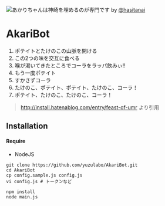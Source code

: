 ![あかりちゃんは神崎を埋めるのが専門です](https://user-images.githubusercontent.com/14953122/34436026-4eccad86-ecd5-11e7-857d-e7d248af2b98.jpg)
by [@hasitanai](https://github.com/hasitanai)
# AkariBot

1. ポテイトとたけのこの山脈を開ける
2. この2つの味を交互に食べる
3. 喉が渇いてきたところでコーラをラッパ飲みぃ!!
4. もう一度ポテイト
5. すかさずコーラ
6. たけのこ、ポテイト、ポテイト、たけのこ、コーラ！
7. ポテイト、たけのこ、たけのこ、コーラ！

> http://install.hatenablog.com/entry/feast-of-umr より引用


## Installation

#### Require
- NodeJS

```
git clone https://github.com/yuzulabo/AkariBot.git
cd AkariBot
cp config.sample.js config.js
vi config.js # トークンなど

npm install
node main.js
```
